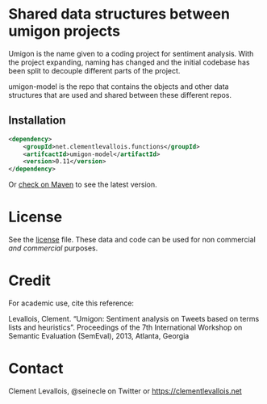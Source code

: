 # Shared data structures between umigon projects

Umigon is the name given to a coding project for sentiment analysis. With the project expanding, naming has changed and the initial codebase has been split to decouple different parts of the project.

umigon-model is the repo that contains the objects and other data structures that are used and shared between these different repos.

## Installation

```xml
<dependency>
	<groupId>net.clementlevallois.functions</groupId>
	<artifcactId>umigon-model</artifactId>
	<version>0.11</version>
</dependency>
```
Or [check on Maven](https://central.sonatype.com/artifact/net.clementlevallois.functions/umigon-model) to see the latest version.


# License
See the [license](LICENSE.md) file. These data and code can be used for non commercial *and commercial* purposes.

# Credit
For academic use, cite this reference:

Levallois, Clement. “Umigon: Sentiment analysis on Tweets based on terms lists and heuristics”. Proceedings of the 7th International Workshop on Semantic Evaluation (SemEval), 2013, Atlanta, Georgia


# Contact
Clement Levallois, @seinecle on Twitter or https://clementlevallois.net
